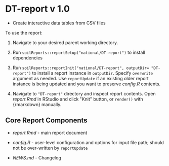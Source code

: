 # DT-report v 1.0 
- Create interactive data tables from CSV files

To use the report:

1. Navigate to your desired parent working directory.

2. Run `soilReports::reportSetup("national/DT-report")` to install dependencies

3. Run `soilReports::reportInit("national/DT-report", outputDir= "DT-report")` to install a report instance in `outputDir`. Specify `overwrite` argument as needed. Use `reportUpdate` if an existing older report instance is being updated and you want to preserve _config.R_ contents.

4. Navigate to `"DT-report"` directory and inspect report contents. Open _report.Rmd_ in RStudio and click "Knit" button, or `render()` with {rmarkdown} manually.

## Core Report Components

 - _report.Rmd_ - main report document
 
 - _config.R_ - user-level configuration and options for input file path; should not be over-written by `reportUpdate`
 
 - _NEWS.md_ - Changelog
 

 
